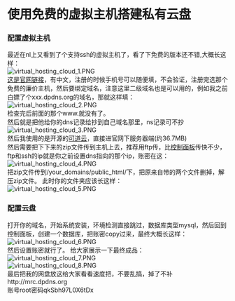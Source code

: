 # 使用免费的虚拟主机搭建私有云盘
### 配置虚拟主机

最近在nl上又看到了个支持ssh的虚拟主机了，看了下免费的版本还不错,大概长这样：  
![virtual_hosting_cloud_1.PNG](https://i0.hdslb.com/bfs/openplatform/6bb71536374243029a23ddac2446bae050c01472.png ':size=25%')  
[这是官网链接](https://my.dataonline.vn/?affid=206)，有中文，注册的时候手机号可以随便填，不会验证，注册完选那个免费的廉价主机，然后要绑定域名，注意这里二级域名也是可以用的，例如我之前白嫖了个xxx.dpdns.org的域名，那就这样填：  
![virtual_hosting_cloud_2.PNG](https://i0.hdslb.com/bfs/openplatform/5095f8113d3da1a56c61c44f9724e22a5dac48c8.png ':size=50%')  
检查完后前面的那个www.就没有了。  
然后就是把他给你的dns记录给抄到自己域名那里，ns记录可不抄  
![virtual_hosting_cloud_3.PNG](https://i0.hdslb.com/bfs/openplatform/80e9371bdd4064feab21f73b4f5862cf2f351a88.png ':size=50%')  
然后我使用的是开源的[可道云](https://kodcloud.com/explorer/download/)，直接进官网下服务器端(约36.7MB)  
然后需要把下下来的zip文件传到主机上去，推荐用ftp传，比[控制面板](https://sv66.dataonline.vn:2222/evo/)传快不少，ftp和ssh的ip就是你之前设置dns指向的那个ip，账密在这：  
![virtual_hosting_cloud_4.PNG](https://i0.hdslb.com/bfs/openplatform/14fa07f97924dcfafd7a6dd961e8683f43ed52eb.png ':size=50%')  
把zip文件传到/your_domains/public_html/下，把原来自带的两个文件删掉，解压zip文件。
此时你的文件夹应该长这样：  
![virtual_hosting_cloud_5.PNG](https://i0.hdslb.com/bfs/openplatform/11f7b84f49bb971542feedaf1df6be8ca1a8da75.png ':size=50%')

### 配置云盘

打开你的域名，开始系统安装，环境检测直接跳过，数据库类型mysql，然后回到控制面板，创建一个数据库，把账密copy过来，最终大概长这样：  
![virtual_hosting_cloud_6.PNG](https://i0.hdslb.com/bfs/openplatform/accd5c8cf3fd08cfaa6bda9ae5dc9afc1b784b98.png ':size=50%')  
然后设置账密就行了。
给大家展示一下最终成品：  
![virtual_hosting_cloud_7.PNG](https://i0.hdslb.com/bfs/openplatform/bf1caf49a583722d2e176df0e6fc28c5f7f04675.png ':size=50%')  
![virtual_hosting_cloud_8.PNG](https://i0.hdslb.com/bfs/openplatform/8597028eb930b058beea2cb7321d55c3a95fad61.png ':size=50%')  
最后把我的网盘放这给大家看看速度把，不要乱搞，掉了不补http://mrc.dpdns.org  
账号root密码qkSbh97L0X6tDx
